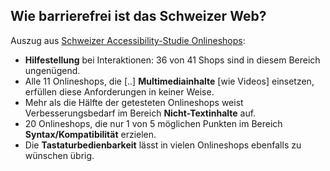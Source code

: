 ## Wie barrierefrei ist das Schweizer Web?

Auszug aus [Schweizer Accessibility-Studie Onlineshops](https://www.access-for-all.ch/ch/projekte/publikationen/574-schweizer-accessibility-studie-onlineshops.html):

- **Hilfestellung** bei Interaktionen: 36 von 41 Shops sind in diesem Bereich ungenügend.
- Alle 11 Onlineshops, die [..] **Multimediainhalte** [wie Videos] einsetzen, erfüllen diese Anforderungen in keiner Weise.
- Mehr als die Hälfte der getesteten Onlineshops weist Verbesserungsbedarf im Bereich **Nicht-Textinhalte** auf.
- 20 Onlineshops, die nur 1 von 5 möglichen Punkten im Bereich **Syntax/Kompatibilität** erzielen.
- Die **Tastaturbedienbarkeit** lässt in vielen Onlineshops ebenfalls zu wünschen übrig.
